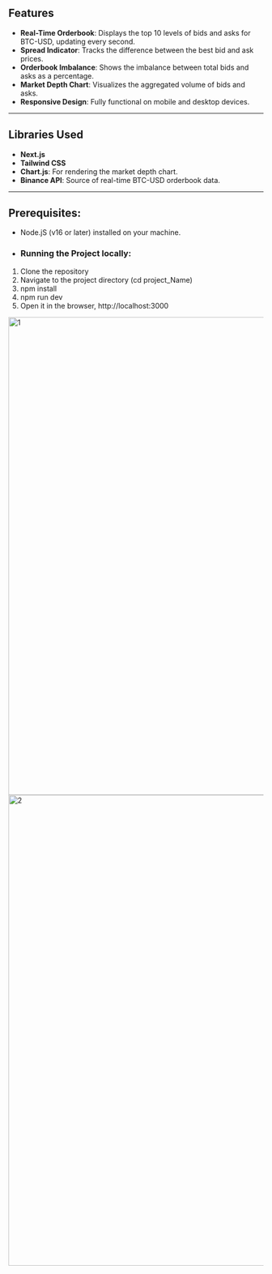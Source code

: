  ## Features
 
- **Real-Time Orderbook**: Displays the top 10 levels of bids and asks for BTC-USD, updating every second.
- **Spread Indicator**: Tracks the difference between the best bid and ask prices.
- **Orderbook Imbalance**: Shows the imbalance between total bids and asks as a percentage.
- **Market Depth Chart**: Visualizes the aggregated volume of bids and asks.
- **Responsive Design**: Fully functional on mobile and desktop devices.
 
---
 
## Libraries Used
 
- **Next.js**
- **Tailwind CSS**
- **Chart.js**: For rendering the market depth chart.
- **Binance API**: Source of real-time BTC-USD orderbook data.
 
---
## Prerequisites:
- Node.jS (v16 or later) installed on your machine.

- ### Running the Project locally:
1. Clone the repository
2. Navigate to the project directory (cd project_Name)
3. npm install
4. npm run dev
5. Open it in the browser, http://localhost:3000

<img width="944" alt="1" src="https://github.com/user-attachments/assets/0d68c82f-2f2d-4334-be35-68065e8cc6e8">
<img width="930" alt="2" src="https://github.com/user-attachments/assets/3ec5239c-48be-4353-b179-c081f968bbdc">

